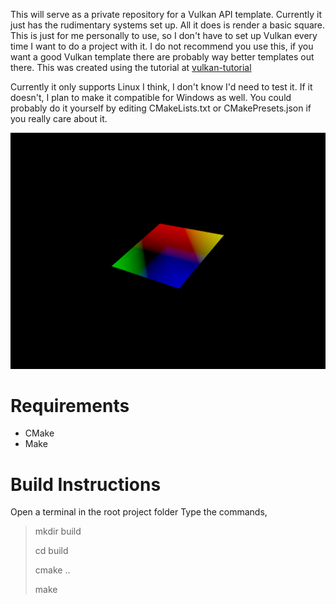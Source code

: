 This will serve as a private repository for a Vulkan API template. Currently it just has the rudimentary systems set up. All it does is render a basic square. This is just for me personally to use, so I don't have to set up Vulkan every time I want to do a project with it. I do not recommend you use this, if you want a good Vulkan template there are probably way better templates out there. This was created using the tutorial at [vulkan-tutorial](https://vulkan-tutorial.com/Introduction)

Currently it only supports Linux I think, I don't know I'd need to test it. If it doesn't, I plan to make it compatible for Windows as well. You could probably do it yourself by editing CMakeLists.txt or CMakePresets.json if you really care about it.

![image](/spinningSquare.png)

# Requirements
- CMake
- Make

# Build Instructions
Open a terminal in the root project folder
Type the commands, 
> mkdir build
>
> cd build
>
> cmake ..
>
> make